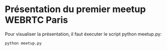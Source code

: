 Présentation du premier meetup WEBRTC Paris
===========================================

Pour visualiser la présentation, il faut éxecuter le script python meetup.py:

    python meetup.py

